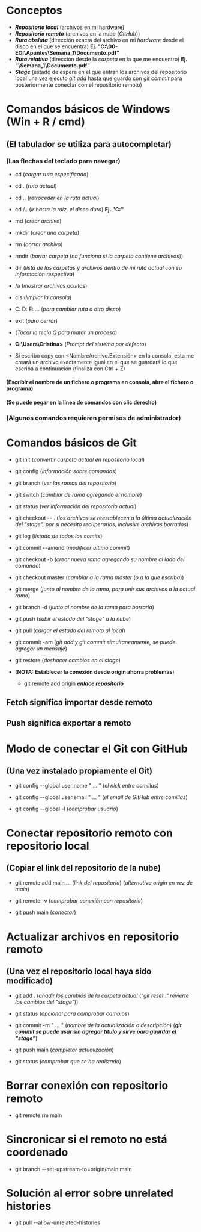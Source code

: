 # **Conceptos**
- **_Repositorio local_** (archivos en mi hardware)
- **_Repositorio remoto_** (archivos en la nube (_GitHub_))
- **_Ruta absluta_** (dirección exacta del archivo en mi _hardware_ desde el disco en el que se encuentra) **Ej. "C:\00-EOI\Apuntes\Semana_1\Documento.pdf"**
- **_Ruta relativa_** (dirección desde la _carpeta_ en la que me encuentro) **Ej. "\Semana_1\Documento.pdf"**
- **_Stage_** (estado de espera en el que entran los archivos del repositorio local una vez ejecuto _git add_ hasta que guardo con _git commit_ para posteriormente conectar con el repositorio remoto)



# **Comandos básicos de Windows (Win + R / cmd)**
## **(El tabulador se utiliza para autocompletar)**
### **(Las flechas del teclado para navegar)**
- cd (_cargar ruta especificada_)

- cd . (_ruta actual_)

- cd .. (_retroceder en la ruta actual_)

- cd /.. (_ir hasta la raíz, el disco duro_) **Ej. "C:"**

- md (_crear archivo_)

- mkdir (_crear una carpeta_)

- rm (_borrar archivo_)

- rmdir (_borrar carpeta_ (_no funciona si la carpeta contiene archivos_))

- dir (_lista de las carpetas y archivos dentro de mi ruta actual con su información respectiva_)

- /a (_mostrar archivos ocultos_)

- cls (_limpiar la consola_)

- C: D: E: ... (_para cambiar ruta a otro disco_)

- exit (_para cerrar_) 

- (_Tocar la tecla Q para matar un proceso_)

- **C:\Users\Cristina>**  (_Prompt del sistema por defecto_)

- Si escribo copy con <NombreArchivo.Extensión> en la consola, esta me creará un archivo exactamente igual en el que se guardará lo que escriba a continuación (finaliza con Ctrl + Z)

#### **(Escribir el nombre de un fichero o programa en consola, abre el fichero o programa)**
#### **(Se puede pegar en la línea de comandos con clic derecho)**
### **(Algunos comandos requieren permisos de administrador)**



# **Comandos básicos de Git**

- git init (_convertir carpeta actual en repositorio local_)

- git config (_información sobre comandos_)

- git branch (_ver las ramas del repositorio_)

- git switch (_cambiar de rama agregando el nombre_)

- git status (_ver información del repositorio actual_)

- git checkout -- . (_los archivos se reestablecen a la última actualización del "stage", por si necesito recuperarlos, inclusive archivos borrados_)

- git log (_listado de todos los comits_)

- git commit --amend (_modificar último commit_)

- git checkout -b (_crear nueva rama agregando su nombre al lado del comando_)

- git checkout master (_cambiar a la rama master_ (_o a la que escriba_))

- git merge (_junto al nombre de la rama, para unir sus archivos a la actual rama_)

- git branch -d (_junto al nombre de la rama para borrarla_)

- git push (_subir el estado del "stage" a la nube_)

- git pull (_cargar el estado del remoto al local_)

- git commit -am (_git add y git commit simultaneamente, se puede agregar un mensaje_)

- git restore (_deshacer cambios en el stage_)

- (**NOTA: Establecer la conexión desde origin ahorra problemas**)
    - git remote add origin **_enlace repositorio_**

## Fetch significa importar desde remoto
## Push significa exportar a remoto


# **Modo de conectar el Git con GitHub**
## **(Una vez instalado propiamente el Git)**

- git config --global user.name " ...  " (_el nick entre comillas_)

- git config --global user.email " ... " (_el email de GitHub entre comillas_)

- git config --global -l (_comprobar usuario_)



# **Conectar repositorio remoto con repositorio local**
## **(Copiar el link del repositorio de la nube)**

- git remote add main ... (_link del repositorio_)
(_alternativa origin en vez de main_)

- git remote -v (_comprobar conexión con repositorio_)

- git push main (_conectar_)


# **Actualizar archivos en repositorio remoto**
## **(Una vez el repositorio local haya sido modificado)**

- git add . (_añadir los cambios de la carpeta actual_ (_"git reset ." revierte los cambios del "stage"_))

- git status (_opcional para comprobar cambios_)

- git commit -m " ... " (_nombre de la actualización o descripción_) (**_git commit se puede usar sin agregar título y sirve para guardar el "stage"_**)

- git push main (_completar actualización_)

- git status (_comprobar que se ha realizado_)



# **Borrar conexión con repositorio remoto**

- git remote rm main

# **Sincronicar si el remoto no está coordenado**

- git branch --set-upstream-to=origin/main main

# **Solución al error sobre unrelated histories**

- git pull --allow-unrelated-histories